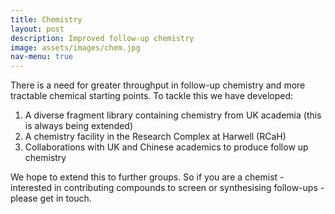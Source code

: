 ```yaml
---
title: Chemistry
layout: post
description: Improved follow-up chemistry
image: assets/images/chem.jpg
nav-menu: true
---
```


There is a need for greater throughput in follow-up chemistry and more tractable chemical starting points. To tackle this we have developed:

1. A diverse fragment library containing chemistry from UK academia (this is always being extended)
2. A chemistry facility in the Research Complex at Harwell (RCaH) 
3. Collaborations with UK and Chinese academics to produce follow up chemistry

We hope to extend this to further groups. So if you are a chemist - interested in contributing compounds to screen or synthesising follow-ups - please get in touch.

[//]: <> (Include a link to the OxXChem library here.)

